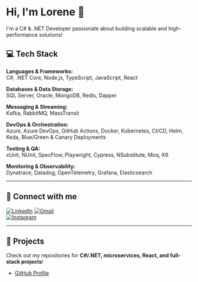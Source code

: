 # Hi, I'm Lorene 👋
I'm a C# & .NET Developer passionate about building scalable and high-performance solutions!

## 💻 Tech Stack

**Languages & Frameworks:**  
C#, .NET Core, Node.js, TypeScript, JavaScript, React

**Databases & Data Storage:**  
SQL Server, Oracle, MongoDB, Redis, Dapper

**Messaging & Streaming:**  
Kafka, RabbitMQ, MassTransit

**DevOps & Orchestration:**  
Azure, Azure DevOps, GitHub Actions, Docker, Kubernetes, CI/CD, Helm, Keda, Blue/Green & Canary Deployments

**Testing & QA:**  
xUnit, NUnit, SpecFlow, Playwright, Cypress, NSubstitute, Moq, K6

**Monitoring & Observability:**  
Dynatrace, Datadog, OpenTelemetry, Grafana, Elasticsearch

---

## 🔗 Connect with me

[![LinkedIn](https://img.shields.io/badge/-LinkedIn-%230077B5?style=for-the-badge&logo=linkedin&logoColor=white)](https://www.linkedin.com/in/lorene-pecci-9b9078138/) 
[![Gmail](https://img.shields.io/badge/-Gmail-%23333?style=for-the-badge&logo=gmail&logoColor=white)](mailto:lorene.pecci@icloud.com)  
[![Instagram](https://img.shields.io/badge/-Instagram-%23E4405F?style=for-the-badge&logo=instagram&logoColor=white)](https://instagram.com/lorenepecci)

---

## 🚀 Projects
Check out my repositories for **C#/.NET, microservices, React, and full-stack projects**!

- [GitHub Profile](https://github.com/lorenepecci)  
